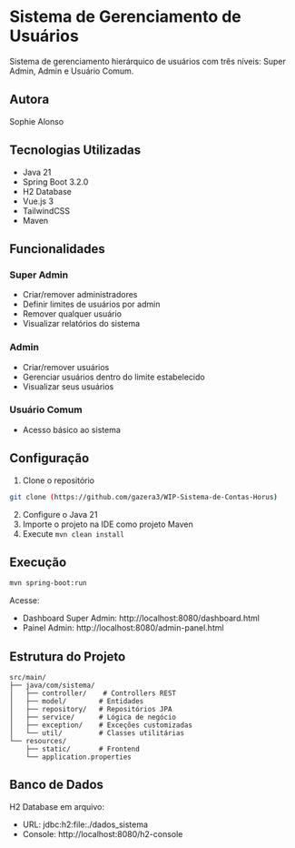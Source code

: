 # Sistema de Gerenciamento de Usuários

Sistema de gerenciamento hierárquico de usuários com três níveis: Super Admin, Admin e Usuário Comum.

## Autora

Sophie Alonso

## Tecnologias Utilizadas

- Java 21
- Spring Boot 3.2.0
- H2 Database
- Vue.js 3
- TailwindCSS
- Maven

## Funcionalidades

### Super Admin
- Criar/remover administradores
- Definir limites de usuários por admin
- Remover qualquer usuário
- Visualizar relatórios do sistema

### Admin
- Criar/remover usuários
- Gerenciar usuários dentro do limite estabelecido
- Visualizar seus usuários

### Usuário Comum
- Acesso básico ao sistema

## Configuração

1. Clone o repositório
```bash
git clone (https://github.com/gazera3/WIP-Sistema-de-Contas-Horus)
```

2. Configure o Java 21
3. Importe o projeto na IDE como projeto Maven
4. Execute `mvn clean install`

## Execução

```bash
mvn spring-boot:run
```

Acesse:
- Dashboard Super Admin: http://localhost:8080/dashboard.html
- Painel Admin: http://localhost:8080/admin-panel.html

## Estrutura do Projeto

```
src/main/
├── java/com/sistema/
│   ├── controller/    # Controllers REST
│   ├── model/        # Entidades
│   ├── repository/   # Repositórios JPA
│   ├── service/      # Lógica de negócio
│   ├── exception/    # Exceções customizadas
│   └── util/         # Classes utilitárias
└── resources/
    ├── static/       # Frontend
    └── application.properties
```

## Banco de Dados

H2 Database em arquivo:
- URL: jdbc:h2:file:./dados_sistema
- Console: http://localhost:8080/h2-console
